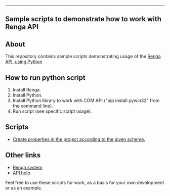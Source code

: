 ------------------------------------------------------------
Sample scripts to demonstrate how to work with Renga API
------------------------------------------------------------

About
-----
This repository contains sample scripts demonstrating usage of the [Renga API, using Python](http://help.rengabim.com/api/how-to-dt-language.html)


How to run python script
-----
1. Install Renga.
2. Install Python.
3. Install Python library to work with COM API ("pip install pywin32" from the command line).
4. Run script (see specific script usage).

Scripts
-----
- [Create properties in the project according to the given scheme.](https://github.com/RengaSoftware/SampleScripts/tree/master/CreateProperties) 

Other links
-----

- [Renga system](http://rengacad.com/)
- [API help](http://help.rengabim.com/api)


Feel free to use these scripts for work, as a basis for your own development or as an example.
